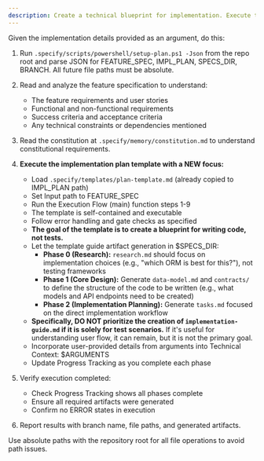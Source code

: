 ```yaml
---
description: Create a technical blueprint for implementation. Execute the planning workflow to generate design artifacts that guide coding.
---
```


Given the implementation details provided as an argument, do this:

1. Run `.specify/scripts/powershell/setup-plan.ps1 -Json` from the repo root and parse JSON for FEATURE_SPEC, IMPL_PLAN, SPECS_DIR, BRANCH. All future file paths must be absolute.
2. Read and analyze the feature specification to understand:

   - The feature requirements and user stories
   - Functional and non-functional requirements
   - Success criteria and acceptance criteria
   - Any technical constraints or dependencies mentioned

3. Read the constitution at `.specify/memory/constitution.md` to understand constitutional requirements.

4. **Execute the implementation plan template with a NEW focus:**

   - Load `.specify/templates/plan-template.md` (already copied to IMPL_PLAN path)
   - Set Input path to FEATURE_SPEC
   - Run the Execution Flow (main) function steps 1-9
   - The template is self-contained and executable
   - Follow error handling and gate checks as specified
   - **The goal of the template is to create a blueprint for writing code, not tests.**
   - Let the template guide artifact generation in $SPECS_DIR:
     - **Phase 0 (Research):** `research.md` should focus on implementation choices (e.g., "which ORM is best for this?"), not testing frameworks
     - **Phase 1 (Core Design):** Generate `data-model.md` and `contracts/` to define the structure of the code to be written (e.g., what models and API endpoints need to be created)
     - **Phase 2 (Implementation Planning):** Generate `tasks.md` focused on the direct implementation workflow
   - **Specifically, DO NOT prioritize the creation of `implementation-guide.md` if it is solely for test scenarios.** If it's useful for understanding user flow, it can remain, but it is not the primary goal.
   - Incorporate user-provided details from arguments into Technical Context: $ARGUMENTS
   - Update Progress Tracking as you complete each phase

5. Verify execution completed:

   - Check Progress Tracking shows all phases complete
   - Ensure all required artifacts were generated
   - Confirm no ERROR states in execution

6. Report results with branch name, file paths, and generated artifacts.

Use absolute paths with the repository root for all file operations to avoid path issues.
